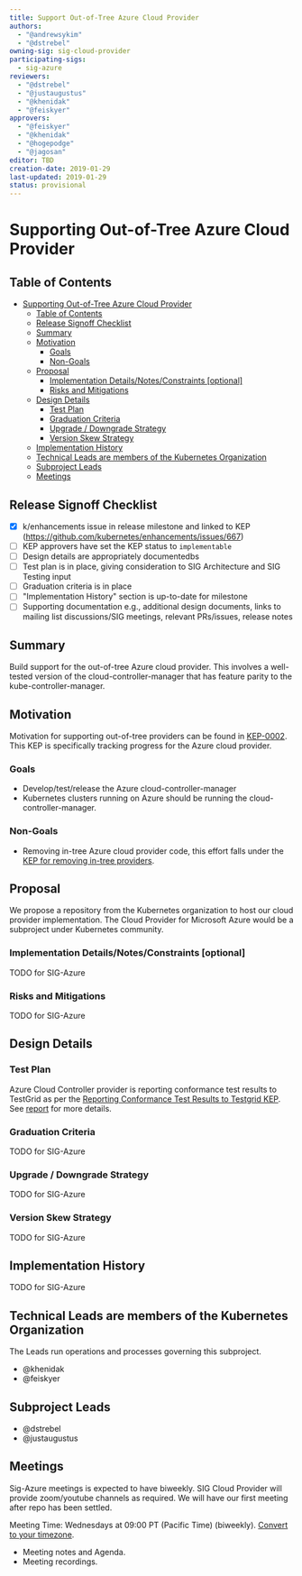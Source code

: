 ```yaml
---
title: Support Out-of-Tree Azure Cloud Provider
authors:
  - "@andrewsykim"
  - "@dstrebel"
owning-sig: sig-cloud-provider
participating-sigs:
  - sig-azure
reviewers:
  - "@dstrebel"
  - "@justaugustus"
  - "@khenidak"
  - "@feiskyer"
approvers:
  - "@feiskyer"
  - "@khenidak"
  - "@hogepodge"
  - "@jagosan"
editor: TBD
creation-date: 2019-01-29
last-updated: 2019-01-29
status: provisional
---
```


# Supporting Out-of-Tree Azure Cloud Provider

## Table of Contents

- [Supporting Out-of-Tree Azure Cloud Provider](#supporting-out-of-tree-azure-cloud-provider)
  - [Table of Contents](#table-of-contents)
  - [Release Signoff Checklist](#release-signoff-checklist)
  - [Summary](#summary)
  - [Motivation](#motivation)
    - [Goals](#goals)
    - [Non-Goals](#non-goals)
  - [Proposal](#proposal)
    - [Implementation Details/Notes/Constraints [optional]](#implementation-detailsnotesconstraints-optional)
    - [Risks and Mitigations](#risks-and-mitigations)
  - [Design Details](#design-details)
    - [Test Plan](#test-plan)
    - [Graduation Criteria](#graduation-criteria)
    - [Upgrade / Downgrade Strategy](#upgrade--downgrade-strategy)
    - [Version Skew Strategy](#version-skew-strategy)
  - [Implementation History](#implementation-history)
  - [Technical Leads are members of the Kubernetes Organization](#technical-leads-are-members-of-the-kubernetes-organization)
  - [Subproject Leads](#subproject-leads)
  - [Meetings](#meetings)

## Release Signoff Checklist

- [X] k/enhancements issue in release milestone and linked to KEP (https://github.com/kubernetes/enhancements/issues/667)
- [ ] KEP approvers have set the KEP status to `implementable`
- [ ] Design details are appropriately documentedbs
- [ ] Test plan is in place, giving consideration to SIG Architecture and SIG Testing input
- [ ] Graduation criteria is in place
- [ ] "Implementation History" section is up-to-date for milestone
- [ ] Supporting documentation e.g., additional design documents, links to mailing list discussions/SIG meetings, relevant PRs/issues, release notes

## Summary

Build support for the out-of-tree Azure cloud provider. This involves a well-tested version of the cloud-controller-manager 
that has feature parity to the kube-controller-manager.

## Motivation

Motivation for supporting out-of-tree providers can be found in [KEP-0002](https://github.com/kubernetes/enhancements/blob/master/keps/sig-cloud-provider/0002-cloud-controller-manager.md). 
This KEP is specifically tracking progress for the Azure cloud provider.

### Goals

* Develop/test/release the Azure cloud-controller-manager
* Kubernetes clusters running on Azure should be running the cloud-controller-manager.

### Non-Goals

* Removing in-tree Azure cloud provider code, this effort falls under the [KEP for removing in-tree providers](https://github.com/kubernetes/enhancements/blob/master/keps/sig-cloud-provider/2019-01-25-removing-in-tree-providers.md).

## Proposal
We propose a repository from the Kubernetes organization to host our cloud provider implementation.  The Cloud Provider for Microsoft Azure would be a subproject under Kubernetes community.

### Implementation Details/Notes/Constraints [optional]

TODO for SIG-Azure

### Risks and Mitigations

TODO for SIG-Azure

## Design Details

### Test Plan

Azure Cloud Controller provider is reporting conformance test results to TestGrid as per the [Reporting Conformance Test Results to Testgrid KEP](https://github.com/kubernetes/enhancements/blob/master/keps/sig-cloud-provider/0018-testgrid-conformance-e2e.md).
 See [report](https://testgrid.k8s.io/sig-azure-master#azure-master-conformance) for more details.

### Graduation Criteria

TODO for SIG-Azure

### Upgrade / Downgrade Strategy

TODO for SIG-Azure

### Version Skew Strategy

TODO for SIG-Azure

## Implementation History

TODO for SIG-Azure

## Technical Leads are members of the Kubernetes Organization

The Leads run operations and processes governing this subproject.

* @khenidak
* @feiskyer

## Subproject Leads

* @dstrebel
* @justaugustus

## Meetings

Sig-Azure meetings is expected to have biweekly. SIG Cloud Provider will provide zoom/youtube channels as required. We will have our first meeting after repo has been settled.

Meeting Time: Wednesdays at 09:00 PT (Pacific Time) (biweekly). [Convert to your timezone](http://www.thetimezoneconverter.com/?t=20:00&tz=PT%20%28Pacific%20Time%29).
- Meeting notes and Agenda.
- Meeting recordings.